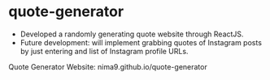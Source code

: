 # quote-generator
- Developed a randomly generating quote website through ReactJS.
- Future development: will implement grabbing quotes of Instagram posts by just entering and list of Instagram profile URLs.

Quote Generator Website: nima9.github.io/quote-generator
